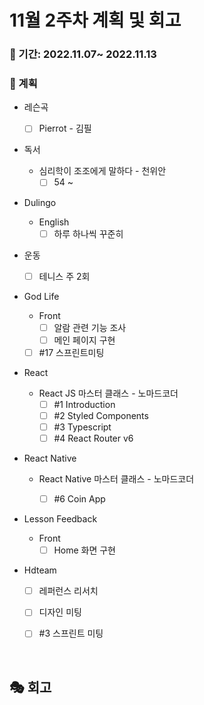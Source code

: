 # 11월 2주차 계획 및 회고

### 📆 기간: 2022.11.07~ 2022.11.13

### 📑 계획

- 레슨곡

  - [ ] Pierrot - 김필
- 독서
  - 심리학이 조조에게 말하다 - 천위안
    - [ ] 54 ~ 
- Dulingo
  - English
    - [ ] 하루 하나씩 꾸준히
- 운동
  - [ ] 테니스 주 2회
- God Life
  - Front
    - [ ] 알람 관련 기능 조사
    - [ ] 메인 페이지 구현
  - [ ] #17 스프린트미팅
- React
  - React JS 마스터 클래스 - 노마드코더
    - [ ] #1 Introduction
    - [ ] #2 Styled Components
    - [ ] #3 Typescript
    - [ ] #4 React Router v6
  
- React Native

  - React Native 마스터 클래스 - 노마드코더

    - [ ] #6 Coin App
- Lesson Feedback
  - Front
    - [ ] Home 화면 구현
- Hdteam
  - [ ] 레퍼런스 리서치
  - [ ] 디자인 미팅
  - [ ] #3 스프린트 미팅


<br/>

## 🎭 회고

